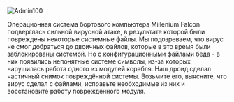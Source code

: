 ![Admin100](https://trello-attachments.s3.amazonaws.com/563ded71f63909b206d47a2b/750x438/3d9d1f38c1a02d83c7144b6d77fdb4b5/admin100.jpg)

Операционная система бортового компьютера Millenium Falcon подверглась сильной вирусной атаке, в результате которой были повреждены некоторые системные файлы. Мы подозреваем, что вирус не смог добраться до двоичных файлов, которые в это время были заблокированы системой. Но с конфигурационными файлами беда - в них появились непонятные системе символы, из-за которых нарушилась работа одного из модулей корабля. Наш дроид сделал частичный снимок повреждённой системы. Возьмите его, выясните, что вирус сделал с файлами, исправьте необходимые из них и восстановите работу повреждённого модуля.